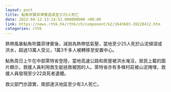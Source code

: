 ```yaml
---
layout: post
title: 鮎魚吹襲菲律賓造成至少25人死亡
date: 2022-04-12 13:14:51.000000000 +08:00
link: https://news.rthk.hk/rthk/ch/component/k2/1643603-20220412.htm
categories: rthk
---
```


熱帶風暴鮎魚吹襲菲律賓後，減弱為熱帶低氣壓，當地至少25人死於山泥傾瀉或洪水，超過13萬人受災，1萬3千多人被轉移至安置中心。

鮎魚周日上午在中部萊特省登陸，當地高速公路和房屋被洪水淹沒，居民上載的圖片顯示，救援人員利用救生艇拯救被困的人。萊特省亦有多條村莊被山泥掩埋，救援人員發現至少22具死者遺體。

救災部門亦證實，南部達沃地區至少有3人死亡。
